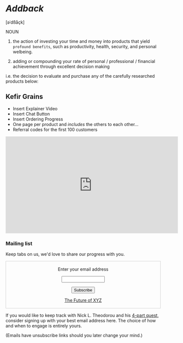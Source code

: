 
# _Addback_ 
[əˈdßåçk]

NOUN
1. the action of investing your time and money into products that yield `profound benefits`, such as productivity, health, security, and personal welbeing.

2. adding or compounding your rate of personal / professional / financial achievement through excellent decision making


i.e. the decision to evaluate and purchase any of the carefully researched products below:


## Kefir Grains

- Insert Explainer Video
- Insert Chat Button
- Insert Ordering Progress
- One page per product and _includes_ the others to each other...
- Referral codes for the first 100 customers 

<iframe width="560" height="315" src="https://www.youtube-nocookie.com/embed/4p2Mkdyvbl0" frameborder="0" allow="accelerometer; autoplay; encrypted-media; gyroscope; picture-in-picture" allowfullscreen></iframe>








### Mailing list

Keep tabs on us, we'd love to share our progress with you.

<form style="border:1px solid #ccc;padding:3px;text-align:center;" action="https://tinyletter.com/nickth" method="post" target="popupwindow" onsubmit="window.open('https://tinyletter.com/nickth', 'popupwindow', 'scrollbars=yes,width=800,height=600');return true"><p><label for="tlemail">Enter your email address</label></p><p><input type="text" style="width:140px" name="email" id="tlemail" /></p><input type="hidden" value="1" name="embed"/><input type="submit" value="Subscribe" /><p><a href="https://tinyletter.com/nickth" target="_blank">The Future of XYZ</a></p></form>

If you would like to keep track with Nick L. Theodorou and his [4-part quest](https://nikipedia.xyz/#aims), consider signing up with your best email address here. The choice of how and when to engage is entirely yours.

(Emails have unsubscribe links should you later change your mind.)

<!-- Sort out a Plugin for lowercase to Upper case  URL redirects (or vice versa would be the common standard)

https://github.com/jekyll/jekyll-redirect-from -->
